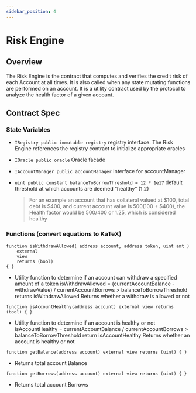 ```yaml
---
sidebar_position: 4
---
```


# Risk Engine

## Overview

The Risk Engine is the contract that computes and verifies the credit risk of
each Account at all times. It is also called when any state mutating functions
are performed on an account. It is a utility contract used by the protocol to analyze the health factor of a given account.

## Contract Spec

### State Variables

- `IRegistry public immutable registry` registry interface. The Risk Engine references the registry contract to initialize appropriate oracles
- `IOracle public oracle` Oracle facade
- `IAccountManager public accountManager` Interface for accountManager
- `uint public constant balanceToBorrowThreshold = 12 * 1e17` default threshold at which accounts are deemed “healthy” (1.2)

    >For an example an account that has collateral valued at $100, total debt is $400, and current account value is $500 ($100 + $400), the Health factor would be 500/400 or 1.25, which is considered healthy


### Functions (convert equations to KaTeX)
``` solidity
function isWithdrawAllowed( address account, address token, uint amt )
    external
    view
    returns (bool)
{ }
```
- Utility function to determine if an account can withdraw a specified amount of
a token
            isWithdrawAllowed = (currentAccountBalance - withdrawValue) /
                currentAccountBorrows > balanceToBorrowThreshold
returns isWithdrawAllowed Returns whether a withdraw is allowed or not


``` solidity
function isAccountHealthy(address account) external view returns (bool) { }
```
- Utility function to determine if an account is healthy or not
            isAccountHealthy = currentAccountBalance / currentAccountBorrows >
                balanceToBorrowThreshold
  return isAccountHealthy Returns whether an account is healthy or not

```solidity
function getBalance(address account) external view returns (uint) { }
```
- Returns total account Balance

```solidity
function getBorrows(address account) external view returns (uint) { }
```
- Returns total account Borrows
